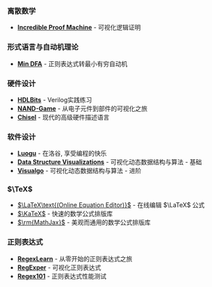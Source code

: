 ### 离散数学

* **[Incredible Proof Machine](https://incredible.pm)** - 可视化逻辑证明

### 形式语言与自动机理论

* **[Min DFA](https://cyberzhg.github.io/toolbox/min_dfa)** - 正则表达式转最小有穷自动机

### 硬件设计

* **[HDLBits](https://hdlbits.01xz.net/wiki/Main_Page)** - Verilog实践练习
* **[NAND-Game](https://nandgame.com)** - 从电子元件到部件的可视化之旅
* **[Chisel](https://www.chisel-lang.org/chisel3/docs/introduction.html)** - 现代的高级硬件描述语言

### 软件设计

* **[Luogu](https://www.luogu.com.cn/)** - 在洛谷, 享受编程的快乐
* **[Data Structure Visualizations](https://www.cs.usfca.edu/~galles/visualization/Algorithms.html)** - 可视化动态数据结构与算法 - 基础
* **[Visualgo](https://visualgo.net/zh)** - 可视化动态数据结构与算法 - 进阶

### $\TeX$

* [$\LaTeX\text{(Online Equation Editor)}$](https://latex.codecogs.com/eqneditor/editor.php) - 在线编辑 $\LaTeX$ 公式
* [$\KaTeX$](https://katex.org/) - 快速的数学公式排版库
* [$\rm{MathJax}$](https://www.mathjax.org/) - 美观而通用的数学公式排版库

### 正则表达式

* **[RegexLearn](https://regexlearn.com/)** - 从零开始的正则表达式之旅
* **[RegExper](https://regexper.com/)** - 可视化正则表达式
* **[Regex101](https://regex101.com/)** - 正则表达式性能测试